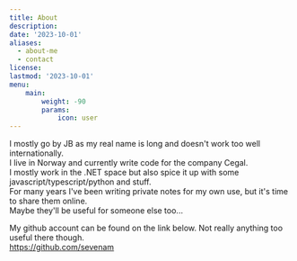 ```yaml
---
title: About
description:
date: '2023-10-01'
aliases:
  - about-me
  - contact
license:
lastmod: '2023-10-01'
menu:
    main: 
        weight: -90
        params:
            icon: user
---
```


I mostly go by JB as my real name is long and doesn't work too well internationally. \
I live in Norway and currently write code for the company Cegal. \
I mostly work in the .NET space but also spice it up with some javascript/typescript/python and stuff. \
For many years I've been writing private notes for my own use, but it's time to share them online. \
Maybe they'll be useful for someone else too...

My github account can be found on the link below. Not really anything too useful there though. \
https://github.com/sevenam